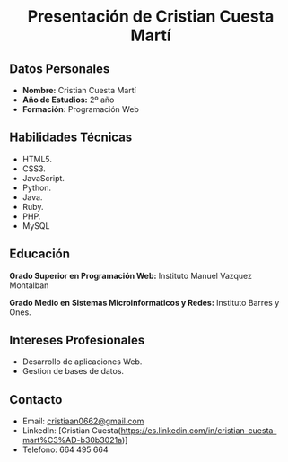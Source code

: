 <div align="center">
  
  # Presentación de Cristian Cuesta Martí
      
</div>

## Datos Personales

- **Nombre:** Cristian Cuesta Martí
- **Año de Estudios:** 2º año
- **Formación:** Programación Web

## Habilidades Técnicas

- HTML5.
- CSS3.
- JavaScript.
- Python.
- Java.
- Ruby.
- PHP.
- MySQL

## Educación

**Grado Superior en Programación Web:**
 Instituto Manuel Vazquez Montalban


**Grado Medio en Sistemas Microinformaticos y Redes:**
 Instituto Barres y Ones.

## Intereses Profesionales

- Desarrollo de aplicaciones Web.
- Gestion de bases de datos.

## Contacto

- Email: [cristiaan0662@gmail.com](mailto:cristiaan0662@gmail.com)
- LinkedIn: [Cristian Cuesta(https://es.linkedin.com/in/cristian-cuesta-mart%C3%AD-b30b3021a)]
- Telefono: 664 495 664
